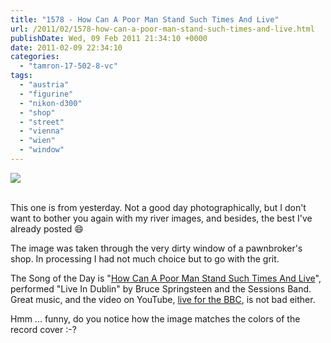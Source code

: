 ```yaml
---
title: "1578 - How Can A Poor Man Stand Such Times And Live"
url: /2011/02/1578-how-can-a-poor-man-stand-such-times-and-live.html
publishDate: Wed, 09 Feb 2011 21:34:10 +0000
date: 2011-02-09 22:34:10
categories: 
  - "tamron-17-502-8-vc"
tags: 
  - "austria"
  - "figurine"
  - "nikon-d300"
  - "shop"
  - "street"
  - "vienna"
  - "wien"
  - "window"
---
```

<div class="container">
<div class="center"><a target="_blank" href="https://d25zfm9zpd7gm5.cloudfront.net/1200x1200/2011/20110208_081533_ps.jpg"><img src="https://d25zfm9zpd7gm5.cloudfront.net/0600x0600/2011/20110208_081533_ps.jpg" /></a></div>
</div>
<br />

This one is from yesterday. Not a good day photographically, but I don't want to bother you again with my river images, and besides, the best I've already posted 😄

 The image was taken through the very dirty window of a pawnbroker's shop. In processing I had not much choice but to go with the grit.

The Song of the Day is "<a target="_blank" href="http://www.lyricsmode.com/lyrics/b/bruce_springsteen/how_can_a_poor_man_stand_such_times_and_live.html">How Can A Poor Man Stand Such Times And Live</a>", performed "Live In Dublin" by Bruce Springsteen and the Sessions Band. Great music, and the video on YouTube, <a target="_blank" href="http://www.youtube.com/watch?v=w1_1g0WAwoU&feature=related">live for the BBC</a>, is not bad either.

Hmm ... funny, do you notice how the image matches the colors of the record cover :-?
